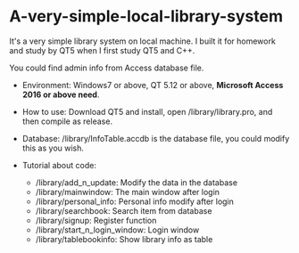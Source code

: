 # A-very-simple-local-library-system
It's a very simple library system on local machine. I built it for homework and study by QT5 when I first study QT5 and C++.

You could find admin info from Access database file.
+ Environment: Windows7 or above, QT 5.12 or above, **Microsoft Access 2016 or above need**.

+ How to use: Download QT5 and install, open /library/library.pro, and then compile as release.

+ Database: /library/InfoTable.accdb is the database file, you could modify this as you wish.

+ Tutorial about code: 
	+ /library/add_n_update: Modify the data in the database
	+ /library/mainwindow: The main window after login
	+ /library/personal_info: Personal info modify after login
	+ /library/searchbook: Search item from database
	+ /library/signup: Register function
	+ /library/start_n_login_window: Login window
	+ /library/tablebookinfo: Show library info as table
